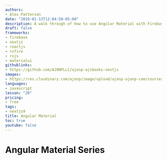 ```yaml
---
authors:
- Alex Patterson
date: "2019-01-13T12:04:50-05:00"
description: A walk through of how to use Angular Material with Firebase.
draft: false
frameworks:
- firebase
- nextjs
- reactjs
- rxfire
- rxjs
- materialui
githublinks:
- https://github.com/AJONPLLC/ajonp-ajsbooks-nextjs
images:
- https://res.cloudinary.com/ajonp/image/upload/ajonp-ajonp-com/courses/angularmaterial/Angular_Material.png
languages:
- javascript
lesson: "20"
pricing:
- free
tags:
- nextjs9
title: Angular Material
toc: true
youtube: false
---
```


# Angular Material Series